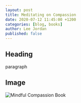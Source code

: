 ```yaml
---
layout: post
title: Meditating on Compassion
date: 2020-07-12 11:45:00 +1200
categories: [blog, books]
author: Lee Jordan
published: false
---
```


<h2>Heading</h2>

<p>paragraph</p> 

<h2>Image</h2>

<p><img class="img-border" src="https://therapyaroha.com/public/assets/images/mindful-compassion-gilbert-choden.jpg" alt="Mindful Compassion Book"></p>

